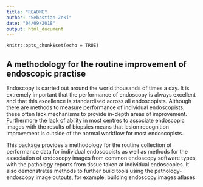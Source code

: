 ```yaml
---
title: "README"
author: "Sebastian Zeki"
date: "04/09/2018"
output: html_document
---
```


```{r setup, include=FALSE}
knitr::opts_chunk$set(echo = TRUE)
```

## A methodology for the routine improvement of endoscopic practise

Endoscopy is carried out around the world thousands of times a day. It is extremely important that the performance of endoscopy is always excellent and that this excellence is standardised across all endoscopists. Although there are methods to measure performance of individual endoscopists, these often lack mechanisms to provide in-depth areas of improvement. Furthermore the lack of ability in most centres to associate endoscopic images with the results of biopsies means that lesion recognition improvement is outside of the normal workflow for most endoscopists.

This package provides a methodology for the routine collection of performance data for individual endoscopists as well as methods for the association of endoscopy images from common endoscopy software types, with the pathology reports from tissue taken at individual endoscopies. It also demonstrates methods to further build tools using the pathology-endoscopy image outputs, for example, building endoscopy images atlases

